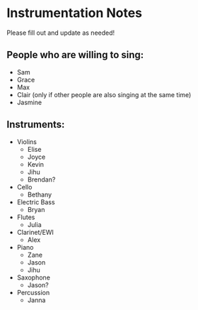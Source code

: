 # Instrumentation Notes
Please fill out and update as needed!
## People who are willing to sing:
- Sam
- Grace
- Max
- Clair (only if other people are also singing at the same time)
- Jasmine

## Instruments:
- Violins
    - Elise
    - Joyce
    - Kevin
    - Jihu
    - Brendan?
- Cello
    - Bethany
- Electric Bass
    - Bryan
- Flutes
    - Julia
- Clarinet/EWI
    - Alex
- Piano
    - Zane
    - Jason
    - Jihu
- Saxophone
    - Jason?
- Percussion
    - Janna
